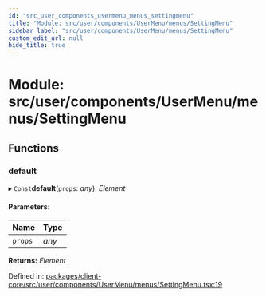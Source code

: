 ```yaml
---
id: "src_user_components_usermenu_menus_settingmenu"
title: "Module: src/user/components/UserMenu/menus/SettingMenu"
sidebar_label: "src/user/components/UserMenu/menus/SettingMenu"
custom_edit_url: null
hide_title: true
---
```


# Module: src/user/components/UserMenu/menus/SettingMenu

## Functions

### default

▸ `Const`**default**(`props`: *any*): *Element*

#### Parameters:

Name | Type |
:------ | :------ |
`props` | *any* |

**Returns:** *Element*

Defined in: [packages/client-core/src/user/components/UserMenu/menus/SettingMenu.tsx:19](https://github.com/xr3ngine/xr3ngine/blob/673ad6a5f/packages/client-core/src/user/components/UserMenu/menus/SettingMenu.tsx#L19)
